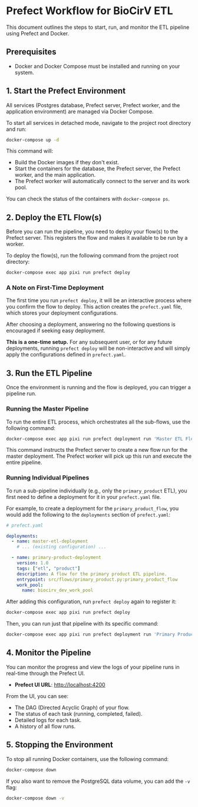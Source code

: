 # Prefect Workflow for BioCirV ETL

This document outlines the steps to start, run, and monitor the ETL pipeline
using Prefect and Docker.

## Prerequisites

- Docker and Docker Compose must be installed and running on your system.

## 1. Start the Prefect Environment

All services (Postgres database, Prefect server, Prefect worker, and the
application environment) are managed via Docker Compose.

To start all services in detached mode, navigate to the project root directory
and run:

```bash
docker-compose up -d
```

This command will:

- Build the Docker images if they don't exist.
- Start the containers for the database, the Prefect server, the Prefect worker,
  and the main application.
- The Prefect worker will automatically connect to the server and its work pool.

You can check the status of the containers with `docker-compose ps`.

## 2. Deploy the ETL Flow(s)

Before you can run the pipeline, you need to deploy your flow(s) to the Prefect
server. This registers the flow and makes it available to be run by a worker.

To deploy the flow(s), run the following command from the project root
directory:

```bash
docker-compose exec app pixi run prefect deploy
```

### A Note on First-Time Deployment

The first time you run `prefect deploy`, it will be an interactive process where
you confirm the flow to deploy. This action creates the `prefect.yaml` file,
which stores your deployment configurations.

After choosing a deployment, answering no the following questions is encouraged
if seeking easy deployment.

**This is a one-time setup.** For any subsequent user, or for any future
deployments, running `prefect deploy` will be non-interactive and will simply
apply the configurations defined in `prefect.yaml`.

## 3. Run the ETL Pipeline

Once the environment is running and the flow is deployed, you can trigger a
pipeline run.

### Running the Master Pipeline

To run the entire ETL process, which orchestrates all the sub-flows, use the
following command:

```bash
docker-compose exec app pixi run prefect deployment run 'Master ETL Flow/master-etl-deployment'
```

This command instructs the Prefect server to create a new flow run for the
master deployment. The Prefect worker will pick up this run and execute the
entire pipeline.

### Running Individual Pipelines

To run a sub-pipeline individually (e.g., only the `primary_product` ETL), you
first need to define a deployment for it in your `prefect.yaml` file.

For example, to create a deployment for the `primary_product_flow`, you would
add the following to the `deployments` section of `prefect.yaml`:

```yaml
# prefect.yaml

deployments:
  - name: master-etl-deployment
    # ... (existing configuration) ...

  - name: primary-product-deployment
    version: 1.0
    tags: ["etl", "product"]
    description: A flow for the primary product ETL pipeline.
    entrypoint: src/flows/primary_product.py:primary_product_flow
    work_pool:
      name: biocirv_dev_work_pool
```

After adding this configuration, run `prefect deploy` again to register it:

```bash
docker-compose exec app pixi run prefect deploy
```

Then, you can run just that pipeline with its specific command:

```bash
docker-compose exec app pixi run prefect deployment run 'Primary Product ETL/primary-product-deployment'
```

## 4. Monitor the Pipeline

You can monitor the progress and view the logs of your pipeline runs in
real-time through the Prefect UI.

- **Prefect UI URL**: [http://localhost:4200](http://localhost:4200)

From the UI, you can see:

- The DAG (Directed Acyclic Graph) of your flow.
- The status of each task (running, completed, failed).
- Detailed logs for each task.
- A history of all flow runs.

## 5. Stopping the Environment

To stop all running Docker containers, use the following command:

```bash
docker-compose down
```

If you also want to remove the PostgreSQL data volume, you can add the `-v`
flag:

```bash
docker-compose down -v
```
